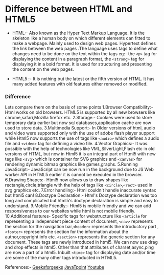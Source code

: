 # Difference between HTML and HTML5

- HTML:- 
Also known as the Hyper Text Markup Language. It is the skeleton like a human body on which different elements can fitted to make a webpage. Mainly used to design web pages. Hypertext defines the link between the web pages .The language uses tags to define what changes need to be done on the text within the tags eg:-  the `<p>` tag for displaying the content in a paragraph format, the `<strong>` tag for displaying it in a bold format. It is used for structuring and presenting the content on the web pages.
 
 - HTML5 :- It is nothing but the latest or the fifth version of HTML. It has many added features with old features either removed or modified.
 
### Difference
Lets compare them on the basis of some points
1.Browser Compatibility:-
Html works on old browsers. HTML5 is supported by all new browsers like chrome,safari,Mozilla firefox etc.
2.Storage:- 
Cookies were used to store temporary data earlier but now sql databases,application cache are now used to store data. 
3.Multimedia Support:- 
In Older versions of html, audio and video were supported only with the use of adobe flash player support while Html5 now supports the use of tags like `<audio>` which defines a audio file and `<video>` tag for defining a video file.
4.Vector Graphics:- 
It was possible with the help of technologies like VML,SilverLight,Flash etc in old versions of HTML, but now in Html5 it is an integral part of Html5 with new tags like `<svg>` which is container for SVG graphics and `<canvas>` for rendering dynamic bitmap graphics like games,graphs.
5.Running JavaScript:- 
JavaScript can be now run in the background due to JS Web worker API in HTML5 earlier it is cannot be executed in the browser. 
6.Drawing Shapes:- 
Html5 now allows us to draw shapes like rectangle,circle,triangle with the help of tags like `<circle>`,`<rect>` used in svg graphics etc.
7.Error handling:-
Html couldn't handle inaccurate syntax but html5 can!
8.Doctype Declaration:- 
Html's Doctype declaration was too long and complicated but html5's doctype declaration is simple and easy to understand.
9.Mobile Friendly:-
Html5 is mobile friendly and we can add responsiveness to our websites while html is not mobile friendly.
10.Additional features-
Specific tags for webstructure like `<article` for representing a independent piece content of document, `<nav>` represents the section for the navigation bar,`<header>` represents the introductory part ,`<footer>` represents the section for the information about the author,copyright info etc. `<section>` represents the generic section for any document. These tags are newly introduced in html5. We can now use drag and drop effects in html5. Other than that attributes of charset,async,ping are now a part of a html5. Inbuilt `<time>` tag for displaying date and/or time are some of the many other tags introducted in HTML5.




References:- 
[Geeksforgeeks](https://www.geeksforgeeks.org/difference-between-html-and-html5/)
[JavaTpoint](https://www.javatpoint.com/html-vs-html5)
[Youtube](https://www.youtube.com/watch?v=vHmUVQKXlVo&ab_channel=edureka%21)